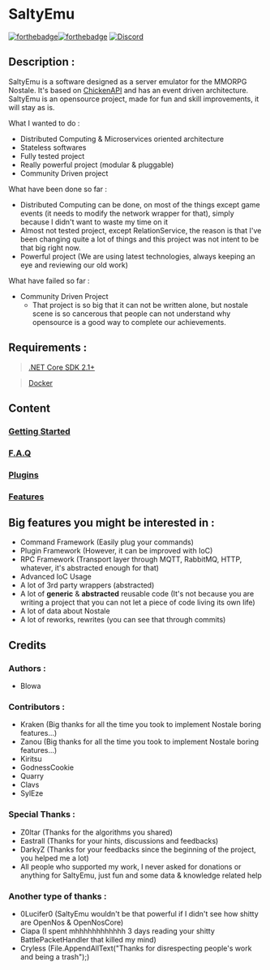 
# SaltyEmu

[![forthebadge](https://forthebadge.com/images/badges/made-with-c-sharp.svg)](http://forthebadge.com)[![forthebadge](https://forthebadge.com/images/badges/built-with-love.svg)](http://forthebadge.com)
[![Discord](https://discordapp.com/api/guilds/512650034257592336/widget.png?style=banner2)](https://discord.gg/8qAd9px)

## Description :

SaltyEmu is a software designed as a server emulator for the MMORPG Nostale.
It's based on [ChickenAPI](https://github.com/BlowaXD/ChickenAPI) and has an event driven architecture.
SaltyEmu is an opensource project, made for fun and skill improvements, it will stay as is.


What I wanted to do :
- Distributed Computing & Microservices oriented architecture
- Stateless softwares
- Fully tested project
- Really powerful project (modular & pluggable)
- Community Driven project

What have been done so far :
- Distributed Computing can be done, on most of the things except game events (it needs to modify the network wrapper for that), simply because I didn't want to waste my time on it
- Almost not tested project, except RelationService, the reason is that I've been changing quite a lot of things and this project was not intent to be that big right now.
- Powerful project (We are using latest technologies, always keeping an eye and reviewing our old work)


What have failed so far :
- Community Driven Project
  - That project is so big that it can not be written alone, but nostale scene is so cancerous that people can not understand why opensource is a good way to complete our achievements.
 


## Requirements :
> [.NET Core SDK 2.1+](https://www.microsoft.com/net/download)

> [Docker](https://www.docker.com/community-edition)
 

## Content

### [Getting Started](docs/started.md)
### [F.A.Q](docs/faq.md)
### [Plugins](docs/plugins.md)
### [Features](docs/features.md)

## Big features you might be interested in :
- Command Framework (Easily plug your commands)
- Plugin Framework (However, it can be improved with IoC)
- RPC Framework (Transport layer through MQTT, RabbitMQ, HTTP, whatever, it's abstracted enough for that)
- Advanced IoC Usage
- A lot of 3rd party wrappers (abstracted)
- A lot of **generic** & **abstracted** reusable code (It's not because you are writing a project that you can not let a piece of code living its own life)
- A lot of data about Nostale
- A lot of reworks, rewrites (you can see that through commits)

## Credits
### Authors : 
- Blowa

### Contributors :
- Kraken (Big thanks for all the time you took to implement Nostale boring features...)
- Zanou (Big thanks for all the time you took to implement Nostale boring features...)
- Kiritsu
- GodnessCookie
- Quarry
- Clavs
- SylEze

### Special Thanks :
- Z0ltar (Thanks for the algorithms you shared)
- Eastrall (Thanks for your hints, discussions and feedbacks)
- DarkyZ (Thanks for your feedbacks since the beginning of the project, you helped me a lot)
- All people who supported my work, I never asked for donations or anything for SaltyEmu, just fun and some data & knowledge related help 

### Another type of thanks :
- 0Lucifer0 (SaltyEmu wouldn't be that powerful if I didn't see how shitty are OpenNos & OpenNosCore)
- Ciapa (I spent mhhhhhhhhhhhh 3 days reading your shitty BattlePacketHandler that killed my mind)
- Cryless (File.AppendAllText("Thanks for disrespecting people's work and being a trash");)
